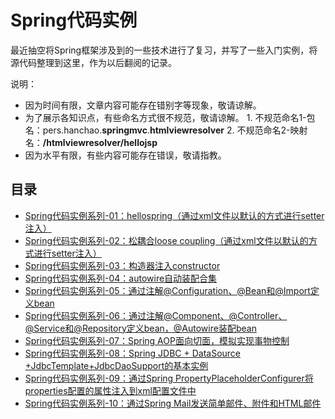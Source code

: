 # Spring代码实例
最近抽空将Spring框架涉及到的一些技术进行了复习，并写了一些入门实例，将源代码整理到这里，作为以后翻阅的记录。

说明：
- 因为时间有限，文章内容可能存在错别字等现象，敬请谅解。
- 为了展示各知识点，有些命名方式很不规范，敬请谅解。
		1. 不规范命名1-包名：pers.hanchao.**springmvc**.**htmlviewresolver**
		2. 不规范命名2-映射名：**/htmlviewresolver/hellojsp**
- 因为水平有限，有些内容可能存在错误，敬请指教。
## 目录

- [Spring代码实例系列-01：hellospring（通过xml文件以默认的方式进行setter注入）](http://blog.csdn.net/hanchao5272/article/details/78994087)
- [Spring代码实例系列-02：松耦合loose coupling（通过xml文件以默认的方式进行setter注入）](http://blog.csdn.net/hanchao5272/article/details/78994116)
- [Spring代码实例系列-03：构造器注入constructor](http://blog.csdn.net/hanchao5272/article/details/78994173)
- [Spring代码实例系列-04：autowire自动装配合集](http://blog.csdn.net/hanchao5272/article/details/78996052)
- [Spring代码实例系列-05：通过注解@Configuration、@Bean和@Import定义bean](http://blog.csdn.net/hanchao5272/article/details/78996755)
- [Spring代码实例系列-06：通过注解@Component、@Controller、@Service和@Repository定义bean，@Autowire装配bean](http://blog.csdn.net/hanchao5272/article/details/78996953)
- [Spring代码实例系列-07：Spring AOP面向切面，模拟实现事物控制](http://blog.csdn.net/hanchao5272/article/details/79008390)
- [Spring代码实例系列-08：Spring JDBC + DataSource +JdbcTemplate+JdbcDaoSupport的基本实例](http://blog.csdn.net/hanchao5272/article/details/79029405)
- [Spring代码实例系列-09：通过Spring PropertyPlaceholderConfigurer将properties配置的属性注入到xml配置文件中](http://blog.csdn.net/hanchao5272/article/details/79039341)
- [Spring代码实例系列-10：通过Spring Mail发送简单邮件、附件和HTML邮件](http://blog.csdn.net/hanchao5272/article/details/79050528)
